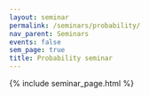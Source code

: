 ```yaml
---
layout: seminar
permalink: /seminars/probability/
nav_parent: Seminars
events: false
sem_page: true
title: Probability seminar
---
```


{% include seminar_page.html
%}
